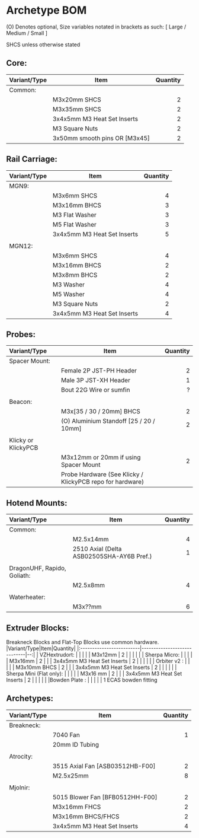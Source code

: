 # Archetype BOM
(O) Denotes optional, Size variables notated in brackets as such: [ Large / Medium / Small ]

SHCS unless otherwise stated

## Core:
|Variant/Type|Item|Quantity|
|:--------|-------------------------------------|--:|
| Common: |                                     |   |
|         | M3x20mm SHCS                        | 2 |
|         | M3x35mm SHCS                        | 2 |
|         | 3x4x5mm M3 Heat Set Inserts         | 2 |
|         | M3 Square Nuts                      | 2 |
|         | 3x50mm smooth pins OR  [M3x45] | 2 |

## Rail Carriage:
|Variant/Type|Item|Quantity|
|:-------|-----------------------------|--:|
| MGN9:  |                             |   |
|        | M3x6mm SHCS                 | 4 |
|        | M3x16mm BHCS                | 3 |
|        | M3 Flat Washer              | 3 |
|        | M5 Flat Washer              | 3 |
|        | 3x4x5mm M3 Heat Set Inserts | 5 |
|        |                             |   |
| MGN12: |                             |   |
|        | M3x6mm SHCS                 | 4 |
|        | M3x16mm BHCS                | 2 |
|        | M3x8mm BHCS                 | 2 |
|        | M3 Washer                   | 4 |
|        | M5 Washer                   | 4 |
|        | M3 Square Nuts              | 2 |
|        | 3x4x5mm M3 Heat Set Inserts | 4 |

## Probes:
|Variant/Type|Item|Quantity|
|:--------------------|-----------------------------------------------------------|--:|
| Spacer Mount:       |                                                           |   |
|                     | Female 2P JST-PH Header                                   | 2 |
|                     | Male 3P JST-XH Header                                     | 1 |
|                     | Bout 22G Wire or sumfin                                   | ? |
|                     |                                                           |   |
| Beacon:             |                                                           |   |
|                     | M3x[35 / 30 / 20mm] BHCS                                  | 2 |
|                     | (O) Aluminium Standoff [25 / 20 / 10mm]                   | 2 |
|                     |                                                           |   |
| Klicky or KlickyPCB |                                                           |   |
|                     | M3x12mm or 20mm if using Spacer Mount                     | 2 |
|                     | Probe Hardware (See Klicky / KlickyPCB repo for hardware) |   |

## Hotend Mounts:
|Variant/Type|Item|Quantity|
|:---------------------------|-------------------------------------------|--:|
| Common:                    |                                           |   |
|                            | M2.5x14mm                                 | 4 |
|                            | 2510 Axial (Delta ASB02505SHA-AY6B Pref.) | 1 |
|                            |                                           |   |
| DragonUHF, Rapido, Goliath:|                                           |   |
|                            | M2.5x8mm                                  | 4 |
|                            |                                           |   |
| Waterheater:               |                                           |   |
|                            | M3x??mm                                   | 6 |

## Extruder Blocks:
Breakneck Blocks and Flat-Top Blocks use common hardware.
|Variant/Type|Item|Quantity|
|:-------------------------|-----------------------------|--:|
| VZHextrudort:            |                             |   |
|                          | M3x12mm                     | 2 |
|                          |                             |   |
| Sherpa Micro:            |                             |   |
|                          | M3x16mm                     | 2 |
|                          | 3x4x5mm M3 Heat Set Inserts | 2 |
|                          |                             |   |
| Orbiter v2  :            |                             |   |
|                          | M3x10mm BHCS                | 2 |
|                          | 3x4x5mm M3 Heat Set Inserts | 2 |
|                          |                             |   |
| Sherpa Mini (Flat only): |                             |   |
|                          | M3x16 mm                    | 2 |
|                          | 3x4x5mm M3 Heat Set Inserts | 2 |
|                          |                             |   |
|Bowden Plate            : |                             |   |
|                          | 1 ECAS bowden fitting


## Archetypes:
|Variant/Type|Item|Quantity|
|:----------|---------------------------------|--:|
| Breakneck:|                                 |   |
|           | 7040 Fan                        | 1 |
|           | 20mm  ID Tubing                 |   |
|           |                                 |   |
| Atrocity: |                                 |   |
|           | 3515 Axial Fan [ASB03512HB-F00] | 2 |
|           | M2.5x25mm                     | 8 |
|           |                                 |   |
| Mjolnir:  |                                 |   |
|           | 5015 Blower Fan [BFB0512HH-F00] | 2 |
|           | M3x16mm FHCS                    | 2 |
|           | M3x16mm BHCS/FHCS               | 2 |
|           | 3x4x5mm M3 Heat Set Inserts     | 4 |
